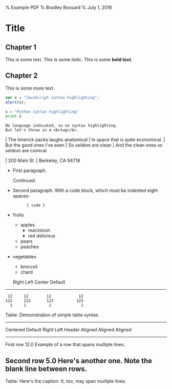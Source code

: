 % Example PDF
% Bradley Bossard
% July 1, 2016

Title
=====

Chapter 1
---------

This is some text.  This is some _italic_.  This is some **bold text**.

Chapter 2
---------

This is some more text.


```javascript
var s = "JavaScript syntax highlighting";
alert(s);
```
 
```python
s = "Python syntax highlighting"
print s
```
 
```
No language indicated, so no syntax highlighting. 
But let's throw in a <b>tag</b>.
```


| The limerick packs laughs anatomical
| In space that is quite economical.
|    But the good ones I've seen
|    So seldom are clean
| And the clean ones so seldom are comical

| 200 Main St.
| Berkeley, CA 94718


* First paragraph.

	Continued.

* Second paragraph. With a code block, which must be indented
	eight spaces:

			{ code }


* fruits
    + apples
        - macintosh
        - red delicious
    + pears
    + peaches
* vegetables
    + broccoli
    + chard

  Right     Left     Center     Default
-------     ------ ----------   -------
     12     12        12            12
    123     123       123          123
      1     1          1             1

Table:  Demonstration of simple table syntax.


-------------------------------------------------------------
 Centered   Default           Right Left
  Header    Aligned         Aligned Aligned
----------- ------- --------------- -------------------------
   First    row                12.0 Example of a row that
                                    spans multiple lines.

  Second    row                 5.0 Here's another one. Note
                                    the blank line between
                                    rows.
-------------------------------------------------------------

Table: Here's the caption. It, too, may span
multiple lines.
